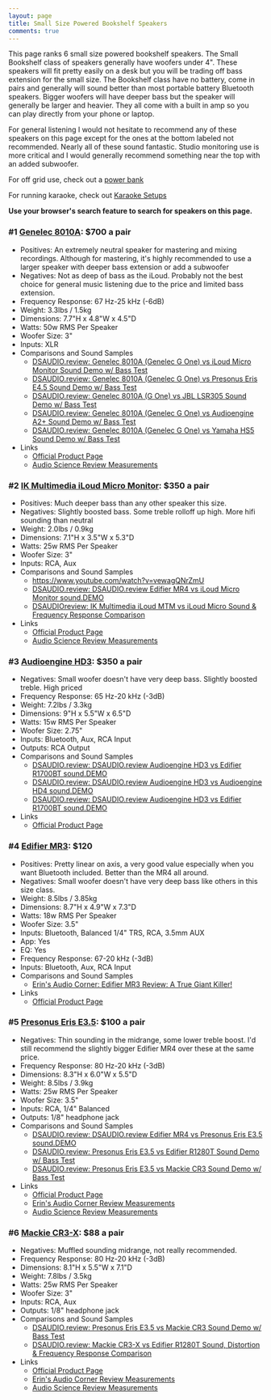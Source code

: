 ```yaml
---
layout: page
title: Small Size Powered Bookshelf Speakers
comments: true
---
```


This page ranks 6 small size powered bookshelf speakers. The Small Bookshelf class of speakers generally have woofers under 4". These speakers will fit pretty easily on a desk but you will be trading off bass extension for the small size. The Bookshelf class have no battery, come in pairs and generally will sound better than most portable battery Bluetooth speakers. Bigger woofers will have deeper bass but the speaker will generally be larger and heavier. They all come with a built in amp so you can play directly from your phone or laptop. 

For general listening I would not hesitate to recommend any of these speakers on this page except for the ones at the bottom labeled not recommended. Nearly all of these sound fantastic. Studio monitoring use is more critical and I would generally recommend something near the top with an added subwoofer.

For off grid use, check out a [power bank](/portable-power-stations/)

For running karaoke, check out [Karaoke Setups](/karaoke-setups/)

**Use your browser's search feature to search for speakers on this page.**

### #1 [Genelec 8010A](https://guitar-center.pxf.io/9g1BDW): $700 a pair
- Positives: An extremely neutral speaker for mastering and mixing recordings. Although for mastering, it's highly recommended to use a larger speaker with deeper bass extension or add a subwoofer
- Negatives: Not as deep of bass as the iLoud. Probably not the best choice for general music listening due to the price and limited bass extension.
- Frequency Response: 67 Hz-25 kHz (-6dB)
- Weight: 3.3lbs / 1.5kg
- Dimensions: 7.7"H x 4.8"W x 4.5"D
- Watts: 50w RMS Per Speaker
- Woofer Size: 3"
- Inputs: XLR
- Comparisons and Sound Samples
    - [DSAUDIO.review: Genelec 8010A (Genelec G One) vs iLoud Micro Monitor   Sound Demo w/ Bass Test](https://www.youtube.com/watch?v=Vi5umvPW1yQ)
    - [DSAUDIO.review: Genelec 8010A (Genelec G One) vs Presonus Eris E4.5   Sound Demo w/ Bass Test](https://www.youtube.com/watch?v=9OjbZQoLviY)
    - [DSAUDIO.review: Genelec 8010A (G One) vs JBL LSR305   Sound Demo w/ Bass Test](https://www.youtube.com/watch?v=bcYhKrm-z3M)
    - [DSAUDIO.review: Genelec 8010A (Genelec G One) vs Audioengine A2+   Sound Demo w/ Bass Test](https://www.youtube.com/watch?v=Vt1gpbrAyOA)
    - [DSAUDIO.review: Genelec 8010A (Genelec G One) vs Yamaha HS5   Sound Demo w/ Bass Test](https://www.youtube.com/watch?v=gtl978SZsk8)
- Links
    - [Official Product Page](https://www.genelec.com/8010a)
    - [Audio Science Review Measurements](https://www.audiosciencereview.com/forum/index.php?threads/genelec-8010a-powered-studio-monitor-review.16866/)

### #2 [IK Multimedia iLoud Micro Monitor](https://www.amazon.com/IK-Multimedia-Monitors-ultra-compact-bluetooth/dp/B01C5RZWCQ?crid=FTKKM0F5TJNL&dib=eyJ2IjoiMSJ9.Yba7lZsP6xiTaLB2JTp9-_po8zhIrCwtX5EocFFqVNrrBehkyvoGuWS4UZkh1sPvYez1cLKuS70x70dsHHZsFkTxBOWghVD36HnvqcOTDbENLfxSU0siYsk3GIkjpoM_A6cERteJasV8rsPF84mN4Bh_Fsvez4Xc_p8vgYHnv4_DSlUGzxLc2Lgd4e1RRB_nDHfWnkszL5bclEiws8sP_0RSbVB4arK_Zmx8zDwiT8E3FZxS53ym-AP-_Y3dWk3VzX8i0x6FejkO8aNfbKtbCCl974abFHWU7Nv0VHzTF1E.gw-HZdeC1ncUMe54z3KvG6IBrIrBWjL6igImRz-IWA4&dib_tag=se&keywords=iLoud%2BMicro%2BMonitor&qid=1716443060&sprefix=%2Caps%2C284&sr=8-5&ufe=app_do%3Aamzn1.fos.1740e8b9-be2d-46a4-a376-9d8efb903409&th=1&linkCode=ll1&tag=rankingspea01-20&linkId=cdd8999ef33fda8cd5e626b3cff2b3c8&language=en_US&ref_=as_li_ss_tl): $350 a pair
- Positives: Much deeper bass than any other speaker this size.
- Negatives: Slightly boosted bass. Some treble rolloff up high. More hifi sounding than neutral
- Weight: 2.0lbs / 0.9kg
- Dimensions: 7.1"H x 3.5"W x 5.3"D
- Watts: 25w RMS Per Speaker
- Woofer Size: 3"
- Inputs: RCA, Aux
- Comparisons and Sound Samples
    - <https://www.youtube.com/watch?v=vewagQNrZmU>
    - [DSAUDIO.review: DSAUDIO.review  Edifier MR4 vs iLoud Micro Monitor  sound.DEMO](https://www.youtube.com/watch?v=eNBQXkxIJNc)
    - [DSAUDIOreview: IK Multimedia  iLoud MTM  vs  iLoud Micro    Sound & Frequency Response Comparison](https://www.youtube.com/watch?v=tdZ9gPdXjZI)
- Links
    - [Official Product Page](https://www.ikmultimedia.com/products/iloudmm/index.php)
    - [Audio Science Review Measurements](https://www.audiosciencereview.com/forum/index.php?threads/iloud-micro-monitors-measurements-and-quasi-anechoic-spinorama.10988/)

### #3 [Audioengine HD3](https://www.amazon.com/Audioengine-Wireless-Speakers-Bluetooth-Bookshelf/dp/B08SHSVFLY?crid=2PAOFMKQJCA92&dib=eyJ2IjoiMSJ9.-lgXjJT-hOTZbGuByE457OF0Wix6VS3ewqvk55KMbHFK9drJd9dPtMZnw5zhXnbPA4IT_kdb65nx3HXZGXsJSq7RLZtQqtKx4U9oHdLDku4miz1C_OfosL-sk1i_jJZ7j57PSlh0mCElO-JjMwmfH0nqTA_KNKznLd2PkXcQIwlah7Pla45MAoQnqVa0vIxD4-QFWJo3AP_lbgvIldGnXPCMA5NNArUmNUg-KW8kcLc.lADSUyfnqhNaacghdfKgOwANKhiZRs8voVHmAORVj_E&dib_tag=se&keywords=audioengine%2Bhd3&qid=1713997265&sprefix=audioengine%2Bhd%2Caps%2C240&sr=8-1-spons&ufe=app_do%3Aamzn1.fos.1740e8b9-be2d-46a4-a376-9d8efb903409&sp_csd=d2lkZ2V0TmFtZT1zcF9hdGY&th=1&linkCode=ll1&tag=rankingspea01-20&linkId=88358c04e2d0204d09b8fad4ef74fdf5&language=en_US&ref_=as_li_ss_tl): $350 a pair
- Negatives: Small woofer doesn't have very deep bass. Slightly boosted treble. High priced
- Frequency Response: 65 Hz-20 kHz (-3dB)
- Weight: 7.2lbs / 3.3kg
- Dimensions: 9"H x 5.5"W x 6.5"D
- Watts: 15w RMS Per Speaker
- Woofer Size: 2.75"
- Inputs: Bluetooth, Aux, RCA Input
- Outputs: RCA Output
- Comparisons and Sound Samples
    - [DSAUDIO.review: DSAUDIO.review  Audioengine HD3 vs Edifier R1700BT  sound.DEMO](https://www.youtube.com/watch?v=G6a2KBOLyq0)
    - [DSAUDIO.review: DSAUDIO.review  Audioengine HD3 vs Audioengine HD4  sound.DEMO](https://www.youtube.com/watch?v=-pMsnGzolvY)
    - [DSAUDIO.review: DSAUDIO.review  Audioengine HD3 vs Edifier R1700BT  sound.DEMO](https://www.youtube.com/watch?v=G6a2KBOLyq0)
- Links
    - [Official Product Page](https://www.dpbolvw.net/click-101389079-15865364?url=https%3A%2F%2Faudioengine.com%2Fshop%2Fspeakers%2Fhd-series%2Fhd3-wireless-speakers%2F%3Fattribute_pa_finish%3Dsatinblack%26amp%3Butm_source%3DCJ%26amp%3Butm_campaign%3Dfeed%26amp%3Butm_medium%3Daff%26amp%3Butm_term%3D305&cjsku=305)

### #4 [Edifier MR3](https://www.amazon.com/Edifier-Certified-Bluetooth-Bookshelf-Loudspeakers/dp/B0DGXTBQTY?mcid=db90998c723a38df9f1e2be563516d9c&hvocijid=14778595718893434018-B0DGXTBQTY-&hvexpln=73&hvadid=721245378154&hvpos=&hvnetw=g&hvrand=14778595718893434018&hvpone=&hvptwo=&hvqmt=&hvdev=c&hvdvcmdl=&hvlocint=&hvlocphy=9032161&hvtargid=pla-2281435177898&th=1&linkCode=ll1&tag=rankingspea01-20&linkId=b3ea10df7d5e41b0e46e6756932a683f&language=en_US&ref_=as_li_ss_tl): $120
- Positives: Pretty linear on axis, a very good value especially when you want Bluetooth included. Better than the MR4 all around.
- Negatives: Small woofer doesn't have very deep bass like others in this size class.
- Weight: 8.5lbs / 3.85kg
- Dimensions: 8.7"H x 4.9"W x 7.3"D 
- Watts: 18w RMS Per Speaker
- Woofer Size: 3.5"
- Inputs: Bluetooth, Balanced 1/4" TRS, RCA, 3.5mm AUX
- App: Yes
- EQ: Yes
- Frequency Response: 67-20 kHz (-3dB)
- Inputs: Bluetooth, Aux, RCA Input
- Comparisons and Sound Samples
    - [Erin's Audio Corner: Edifier MR3 Review: A True Giant Killer!](https://www.youtube.com/watch?v=Inpgge093o0)
- Links
    - [Official Product Page](https://edifier-online.com/products/edifier-mr3-powered-studio-monitor-speakers)

### #5 [Presonus Eris E3.5](https://www.amazon.com/PreSonus-Eris-3-5-Gen-Studio-Quality/dp/B0C88ZB3D9?crid=1BXBDC5F38PWQ&dib=eyJ2IjoiMSJ9.31xFOOR9-gtwERWHMFQPHM5MYzxWi333F-Ang6AXHb3XRfCOYSLQJeHqCRd51uoev37Y5AFj5-iiuMPmIKs1sBOfZLcFu8VTnPbfgl4Y-TwbCC2GD3RBluuNdXj-UctmFhVXr-bMZqheVK-4D2wA9Ea7-391phJHoZkMT2K1wIYSC7Pq7pF-HwUO8ISTqLc-cDWQXnZXhmYtv_B0DWVWM5UMAFCRxYh_P5JHLPiYPA_IDndatQwgaJPnpTmMyqYdYOjPNBkmZhGzdO58Agx9rN8qaVCFnH7bbhXVdps5s9g.ZiYxrPMTMWIMwq1RC9Un4I2kNwKx0o0oq3yJw_n9Im4&dib_tag=se&keywords=Presonus%2BEris%2BE3.5&qid=1716352093&sprefix=presonus%2Beris%2Be3.5%2Caps%2C197&sr=8-2&th=1&linkCode=ll1&tag=rankingspea01-20&linkId=d6e9ea8d126e89623f2728cc97200109&language=en_US&ref_=as_li_ss_tl): $100 a pair
- Negatives: Thin sounding in the midrange, some lower treble boost. I'd still recommend the slightly bigger Edifier MR4 over these at the same price.
- Frequency Response: 80 Hz-20 kHz (-3dB)
- Dimensions: 8.3"H x 6.0"W x 5.5"D
- Weight: 8.5lbs / 3.9kg
- Watts: 25w RMS Per Speaker
- Woofer Size: 3.5"
- Inputs: RCA, 1/4" Balanced
- Outputs: 1/8" headphone jack
- Comparisons and Sound Samples
    - [DSAUDIO.review: DSAUDIO.review  Edifier MR4 vs Presonus Eris E3.5  sound.DEMO](https://www.youtube.com/watch?v=pZqLVCBXgyw)
    - [DSAUDIO.review: Presonus Eris E3.5 vs Edifier R1280T   Sound Demo w/ Bass Test](https://www.youtube.com/watch?v=9-6zpNiQv5M)
    - [DSAUDIO.review: Presonus Eris E3.5 vs Mackie CR3   Sound Demo w/ Bass Test](https://www.youtube.com/watch?v=MoCG-6y1YOQ)
- Links
    - [Official Product Page](https://legacy.presonus.com/products/Eris-E35)
    - [Erin's Audio Corner Review Measurements](https://www.erinsaudiocorner.com/loudspeakers/presonus_eris3.5_mk2/)
    - [Audio Science Review Measurements](https://www.audiosciencereview.com/forum/index.php?threads/presonus-eris-e3-5-powered-monitor-review-100-pair.23388/)

### #6 [Mackie CR3-X](https://www.amazon.com/Mackie-Creative-Reference-Multimedia-Professional/dp/B083N8N7TB?crid=3VVZH09RP3KC6&dib=eyJ2IjoiMSJ9.d-4Eu3yGmWJ5akzu6LiehmOqAWostuJce0FZCE3NempL06EOYsIUkGgXW8p3bxDOidk90SvU9Mr64mxJe1i3PnE-2-Mg8e2U7MAjsfgrzwvgP3IXw54myLmCDQ61dfzK2qcM_hOIY7F6MUN4N_Z5JpUZ3RCvDuYiqf3QHseRsX1djCMx1zhQ-V13-TKc3zh5yFKIWVdsvck6g46_dZQygE9n86i0lpbqXts0aqz76140MinXbD-yJjxcpVAbgUlMNjfvWW4aS1-xiO5sG28k7h9eOcZyKnXsjAKS5j2kFQM.TA77MhOkG1KRMBQIhofwZEyAKR5mqMnSbXxIvznf19Y&dib_tag=se&keywords=mackie%2Bcr3&qid=1716352480&sprefix=mackie%2Bcr3%2Caps%2C195&sr=8-2&th=1&linkCode=ll1&tag=rankingspea01-20&linkId=74cf1a31342968d7d02e77be62467d27&language=en_US&ref_=as_li_ss_tl): $88 a pair
- Negatives: Muffled sounding midrange, not really recommended.
- Frequency Response: 80 Hz-20 kHz (-3dB)
- Dimensions: 8.1"H x 5.5"W x 7.1"D
- Weight: 7.8lbs / 3.5kg
- Watts: 25w RMS Per Speaker
- Woofer Size: 3"
- Inputs: RCA, Aux
- Outputs: 1/8" headphone jack
- Comparisons and Sound Samples
    - [DSAUDIO.review: Presonus Eris E3.5 vs Mackie CR3   Sound Demo w/ Bass Test](https://www.youtube.com/watch?v=MoCG-6y1YOQ)
    - [DSAUDIO.review: Mackie CR3-X  vs  Edifier R1280T   Sound, Distortion & Frequency Response Comparison](https://www.youtube.com/watch?v=Q4f___YNb7w)
- Links
    - [Official Product Page](https://mackie.com/en/products/studio-monitoring/cr-x-series/CR3_X.html)
    - [Erin's Audio Corner Review Measurements](https://www.erinsaudiocorner.com/loudspeakers/mackie_cr3x/)
    - [Audio Science Review Measurements](https://www.audiosciencereview.com/forum/index.php?threads/mackie-cr3-x-powered-monitor-review-100-pair.23389/)
